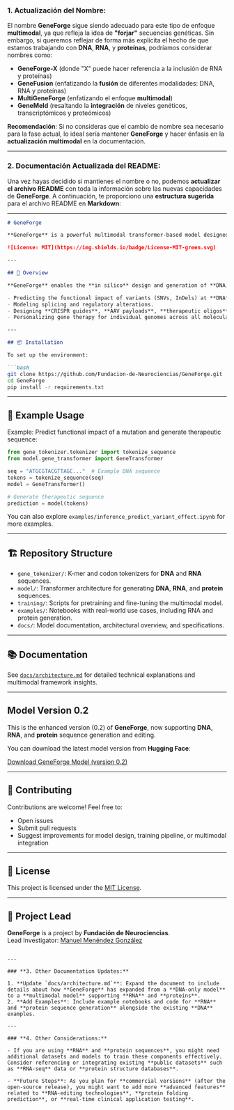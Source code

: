### **1. Actualización del Nombre:**

El nombre **GeneForge** sigue siendo adecuado para este tipo de enfoque **multimodal**, ya que refleja la idea de **"forjar"** secuencias genéticas. Sin embargo, si queremos reflejar de forma más explícita el hecho de que estamos trabajando con **DNA**, **RNA**, y **proteínas**, podríamos considerar nombres como:

- **GeneForge-X** (donde "X" puede hacer referencia a la inclusión de RNA y proteínas)
- **GeneFusion** (enfatizando la **fusión** de diferentes modalidades: DNA, RNA y proteínas)
- **MultiGeneForge** (enfatizando el enfoque **multimodal**)
- **GeneMeld** (resaltando la **integración** de niveles genéticos, transcriptómicos y proteómicos)

**Recomendación**: Si no consideras que el cambio de nombre sea necesario para la fase actual, lo ideal sería mantener **GeneForge** y hacer énfasis en la **actualización multimodal** en la documentación.

---

### **2. Documentación Actualizada del README:**

Una vez hayas decidido si mantienes el nombre o no, podemos **actualizar el archivo README** con toda la información sobre las nuevas capacidades de **GeneForge**. A continuación, te proporciono una **estructura sugerida** para el archivo README en **Markdown**:

---

```markdown
# GeneForge

**GeneForge** is a powerful multimodal transformer-based model designed for the generation and editing of genetic sequences. Originally focused on DNA, **GeneForge** now supports DNA, RNA, and protein sequence design, providing the tools for designing **personalized gene therapies** across multiple biological levels.

![License: MIT](https://img.shields.io/badge/License-MIT-green.svg)

---

## 🚀 Overview

**GeneForge** enables the **in silico** design and generation of **DNA, RNA**, and **protein sequences**. This multimodal framework helps in:

- Predicting the functional impact of variants (SNVs, InDels) at **DNA**, **RNA**, and **protein** levels.
- Modeling splicing and regulatory alterations.
- Designing **CRISPR guides**, **AAV payloads**, **therapeutic oligos**, and **RNA-based therapies**.
- Personalizing gene therapy for individual genomes across all molecular levels.

---

## 📦 Installation

To set up the environment:

```bash
git clone https://github.com/Fundacion-de-Neurociencias/GeneForge.git
cd GeneForge
pip install -r requirements.txt
```

---

## 🧬 Example Usage

Example: Predict functional impact of a mutation and generate therapeutic sequence:

```python
from gene_tokenizer.tokenizer import tokenize_sequence
from model.gene_transformer import GeneTransformer

seq = "ATGCGTACGTTAGC..."  # Example DNA sequence
tokens = tokenize_sequence(seq)
model = GeneTransformer()

# Generate therapeutic sequence
prediction = model(tokens)
```

You can also explore `examples/inference_predict_variant_effect.ipynb` for more examples.

---

## 🏗️ Repository Structure

- `gene_tokenizer/`: K-mer and codon tokenizers for **DNA** and **RNA** sequences.
- `model/`: Transformer architecture for generating **DNA**, **RNA**, and **protein** sequences.
- `training/`: Scripts for pretraining and fine-tuning the multimodal model.
- `examples/`: Notebooks with real-world use cases, including RNA and protein generation.
- `docs/`: Model documentation, architectural overview, and specifications.

---

## 📚 Documentation

See [`docs/architecture.md`](docs/architecture.md) for detailed technical explanations and multimodal framework insights.

---

## Model Version 0.2

This is the enhanced version (0.2) of **GeneForge**, now supporting **DNA**, **RNA**, and **protein** sequence generation and editing.

You can download the latest model version from **Hugging Face**:

[Download GeneForge Model (version 0.2)](https://huggingface.co/fneurociencias/GeneForge)

---

## 🤝 Contributing

Contributions are welcome! Feel free to:
- Open issues
- Submit pull requests
- Suggest improvements for model design, training pipeline, or multimodal integration

---

## 📄 License

This project is licensed under the [MIT License](LICENSE).

---

## 🧠 Project Lead

**GeneForge** is a project by **Fundación de Neurociencias**.  
Lead Investigator: [Manuel Menéndez González](https://github.com/manuelmenendezg)

```

---

### **3. Other Documentation Updates:**

1. **Update `docs/architecture.md`**: Expand the document to include details about how **GeneForge** has expanded from a **DNA-only model** to a **multimodal model** supporting **RNA** and **proteins**.
2. **Add Examples**: Include example notebooks and code for **RNA** and **protein sequence generation** alongside the existing **DNA** examples.

---

### **4. Other Considerations:**

- If you are using **RNA** and **protein sequences**, you might need additional datasets and models to train these components effectively. Consider referencing or integrating existing **public datasets** such as **RNA-seq** data or **protein structure databases**.
  
- **Future Steps**: As you plan for **commercial versions** (after the open-source release), you might want to add more **advanced features** related to **RNA-editing technologies**, **protein folding prediction**, or **real-time clinical application testing**.
